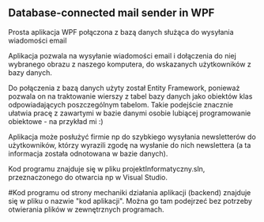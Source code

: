 ## Database-connected mail sender in WPF
Prosta aplikacja WPF połączona z bazą danych służąca do wysyłania wiadomości email

Aplikacja pozwala na wysyłanie wiadomości email i dołączenia do niej wybranego obrazu z naszego komputera, do wskazanych użytkowników z bazy danych.

Do połączenia z bazą danych użyty został Entity Framework, ponieważ pozwala on na traktowanie wierszy z tabel bazy danych jako obiektów klas odpowiadających poszczególnym tabelom. Takie podejście znacznie ułatwia pracę z zawartymi w bazie danymi osobie lubiącej programowanie obiektowe - na przykład mi :)

Aplikacja może posłużyć firmie np do szybkiego wysyłania newsletterów do użytkowników, którzy wyrazili zgodę na wysłanie do nich newslettera (a ta informacja została odnotowana w bazie danych). 

Kod programu znajduje się w pliku projektInformatyczny.sln, przeznaczonego do otwarcia np w Visual Studio.

#Kod programu od strony mechaniki działania aplikacji (backend) znajduje się w pliku o nazwie "kod aplikacji". Można go tam podejrzeć bez potrzeby otwierania plików w zewnętrznych programach.  

